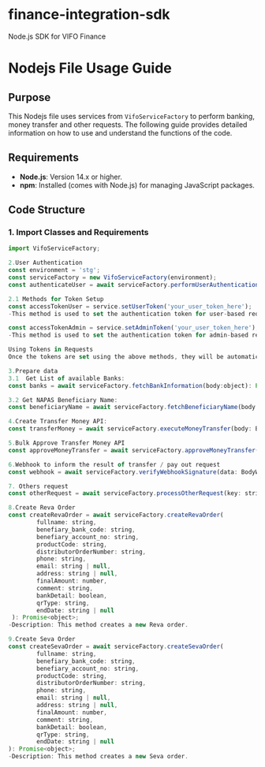# finance-integration-sdk
Node.js SDK for VIFO Finance
# Nodejs File Usage Guide
## Purpose
This Nodejs file uses services from `VifoServiceFactory` to perform banking, money transfer and other requests. The following guide provides detailed information on how to use and understand the functions of the code.

## Requirements
- **Node.js**: Version 14.x or higher.
- **npm**: Installed (comes with Node.js) for managing JavaScript packages.

## Code Structure
### 1. Import Classes and Requirements
```javascript
import VifoServiceFactory;

2.User Authentication
const environment = 'stg';
const serviceFactory = new VifoServiceFactory(environment);
const authenticateUser = await serviceFactory.performUserAuthentication(body: BodyAutheticaterface): Promise<object>;

2.1 Methods for Token Setup
const accessTokenUser = service.setUserToken('your_user_token_here');
-This method is used to set the authentication token for user-based requests. 

const accessTokenAdmin = service.setAdminToken('your_user_token_here');
-This method is used to set the authentication token for admin-based requests.

Using Tokens in Requests
Once the tokens are set using the above methods, they will be automatically included in the headers for their respective requests.

3.Prepare data
3.1  Get List of available Banks:
const banks = await serviceFactory.fetchBankInformation(body:object): Promise<object>;

3.2 Get NAPAS Beneficiary Name:
const beneficiaryName = await serviceFactory.fetchBeneficiaryName(body: BodyBeneficiaryName): Promise<object>;

4.Create Transfer Money API:
const transferMoney = await serviceFactory.executeMoneyTransfer(body: BodyTransferMoneyInterface): Promise<object>;

5.Bulk Approve Transfer Money API
const approveMoneyTransfer = await serviceFactory.approveMoneyTransfer(secretKey: string, timestamp: string, body: BodyApproveTransferMoney): Promise<object>;

6.Webhook to inform the result of transfer / pay out request
const webhook = await serviceFactory.verifyWebhookSignature(data: BodyWebhookInterface, requestSignature: string, secretKey: string, timestamp: string): Promise<boolean>;

7. Others request
const otherRequest = await serviceFactory.processOtherRequest(key: string): Promise<object>;

8.Create Reva Order
const createRevaOrder = await serviceFactory.createRevaOrder(
        fullname: string,
        benefiary_bank_code: string,
        benefiary_account_no: string,
        productCode: string,
        distributorOrderNumber: string,
        phone: string,
        email: string | null,
        address: string | null,
        finalAmount: number,
        comment: string,
        bankDetail: boolean,
        qrType: string,
        endDate: string | null
 ): Promise<object>;
-Description: This method creates a new Reva order.

9.Create Seva Order
const createSevaOrder = await serviceFactory.createSevaOrder(
        fullname: string,
        benefiary_bank_code: string,
        benefiary_account_no: string,
        productCode: string,
        distributorOrderNumber: string,
        phone: string,
        email: string | null,
        address: string | null,
        finalAmount: number,
        comment: string,
        bankDetail: boolean,
        qrType: string,
        endDate: string | null
): Promise<object>;
-Description: This method creates a new Seva order.

